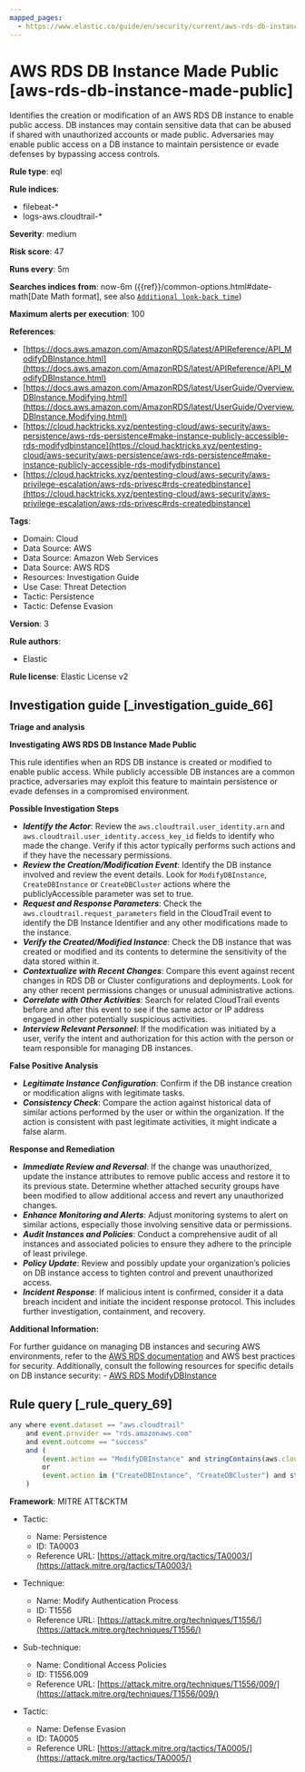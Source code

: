 ```yaml
---
mapped_pages:
  - https://www.elastic.co/guide/en/security/current/aws-rds-db-instance-made-public.html
---
```


# AWS RDS DB Instance Made Public [aws-rds-db-instance-made-public]

Identifies the creation or modification of an AWS RDS DB instance to enable public access. DB instances may contain sensitive data that can be abused if shared with unauthorized accounts or made public. Adversaries may enable public access on a DB instance to maintain persistence or evade defenses by bypassing access controls.

**Rule type**: eql

**Rule indices**:

* filebeat-*
* logs-aws.cloudtrail-*

**Severity**: medium

**Risk score**: 47

**Runs every**: 5m

**Searches indices from**: now-6m ({{ref}}/common-options.html#date-math[Date Math format], see also [`Additional look-back time`](docs-content://solutions/security/detect-and-alert/create-detection-rule.md#rule-schedule))

**Maximum alerts per execution**: 100

**References**:

* [https://docs.aws.amazon.com/AmazonRDS/latest/APIReference/API_ModifyDBInstance.html](https://docs.aws.amazon.com/AmazonRDS/latest/APIReference/API_ModifyDBInstance.html)
* [https://docs.aws.amazon.com/AmazonRDS/latest/UserGuide/Overview.DBInstance.Modifying.html](https://docs.aws.amazon.com/AmazonRDS/latest/UserGuide/Overview.DBInstance.Modifying.html)
* [https://cloud.hacktricks.xyz/pentesting-cloud/aws-security/aws-persistence/aws-rds-persistence#make-instance-publicly-accessible-rds-modifydbinstance](https://cloud.hacktricks.xyz/pentesting-cloud/aws-security/aws-persistence/aws-rds-persistence#make-instance-publicly-accessible-rds-modifydbinstance)
* [https://cloud.hacktricks.xyz/pentesting-cloud/aws-security/aws-privilege-escalation/aws-rds-privesc#rds-createdbinstance](https://cloud.hacktricks.xyz/pentesting-cloud/aws-security/aws-privilege-escalation/aws-rds-privesc#rds-createdbinstance)

**Tags**:

* Domain: Cloud
* Data Source: AWS
* Data Source: Amazon Web Services
* Data Source: AWS RDS
* Resources: Investigation Guide
* Use Case: Threat Detection
* Tactic: Persistence
* Tactic: Defense Evasion

**Version**: 3

**Rule authors**:

* Elastic

**Rule license**: Elastic License v2

## Investigation guide [_investigation_guide_66]

**Triage and analysis**

**Investigating AWS RDS DB Instance Made Public**

This rule identifies when an RDS DB instance is created or modified to enable public access. While publicly accessible DB instances are a common practice, adversaries may exploit this feature to maintain persistence or evade defenses in a compromised environment.

**Possible Investigation Steps**

* ***Identify the Actor***: Review the `aws.cloudtrail.user_identity.arn` and `aws.cloudtrail.user_identity.access_key_id` fields to identify who made the change. Verify if this actor typically performs such actions and if they have the necessary permissions.
* ***Review the Creation/Modification Event***: Identify the DB instance involved and review the event details. Look for `ModifyDBInstance`, `CreateDBInstance` or `CreateDBCluster` actions where the publiclyAccessible parameter was set to true.
* ***Request and Response Parameters***: Check the `aws.cloudtrail.request_parameters` field in the CloudTrail event to identify the DB Instance Identifier and any other modifications made to the instance.
* ***Verify the Created/Modified Instance***: Check the DB instance that was created or modified and its contents to determine the sensitivity of the data stored within it.
* ***Contextualize with Recent Changes***: Compare this event against recent changes in RDS DB or Cluster configurations and deployments. Look for any other recent permissions changes or unusual administrative actions.
* ***Correlate with Other Activities***: Search for related CloudTrail events before and after this event to see if the same actor or IP address engaged in other potentially suspicious activities.
* ***Interview Relevant Personnel***: If the modification was initiated by a user, verify the intent and authorization for this action with the person or team responsible for managing DB instances.

**False Positive Analysis**

* ***Legitimate Instance Configuration***: Confirm if the DB instance creation or modification aligns with legitimate tasks.
* ***Consistency Check***: Compare the action against historical data of similar actions performed by the user or within the organization. If the action is consistent with past legitimate activities, it might indicate a false alarm.

**Response and Remediation**

* ***Immediate Review and Reversal***: If the change was unauthorized, update the instance attributes to remove public access and restore it to its previous state. Determine whether attached security groups have been modified to allow additional access and revert any unauthorized changes.
* ***Enhance Monitoring and Alerts***: Adjust monitoring systems to alert on similar actions, especially those involving sensitive data or permissions.
* ***Audit Instances and Policies***: Conduct a comprehensive audit of all instances and associated policies to ensure they adhere to the principle of least privilege.
* ***Policy Update***: Review and possibly update your organization’s policies on DB instance access to tighten control and prevent unauthorized access.
* ***Incident Response***: If malicious intent is confirmed, consider it a data breach incident and initiate the incident response protocol. This includes further investigation, containment, and recovery.

**Additional Information:**

For further guidance on managing DB instances and securing AWS environments, refer to the [AWS RDS documentation](https://docs.aws.amazon.com/AmazonRDS/latest/UserGuide/CHAP_RDS_Managing.html) and AWS best practices for security. Additionally, consult the following resources for specific details on DB instance security: - [AWS RDS ModifyDBInstance](https://docs.aws.amazon.com/AmazonRDS/latest/APIReference/API_ModifyDBInstance.html)


## Rule query [_rule_query_69]

```js
any where event.dataset == "aws.cloudtrail"
    and event.provider == "rds.amazonaws.com"
    and event.outcome == "success"
    and (
        (event.action == "ModifyDBInstance" and stringContains(aws.cloudtrail.request_parameters, "publiclyAccessible=true"))
        or
        (event.action in ("CreateDBInstance", "CreateDBCluster") and stringContains(aws.cloudtrail.request_parameters, "publiclyAccessible=true"))
    )
```

**Framework**: MITRE ATT&CKTM

* Tactic:

    * Name: Persistence
    * ID: TA0003
    * Reference URL: [https://attack.mitre.org/tactics/TA0003/](https://attack.mitre.org/tactics/TA0003/)

* Technique:

    * Name: Modify Authentication Process
    * ID: T1556
    * Reference URL: [https://attack.mitre.org/techniques/T1556/](https://attack.mitre.org/techniques/T1556/)

* Sub-technique:

    * Name: Conditional Access Policies
    * ID: T1556.009
    * Reference URL: [https://attack.mitre.org/techniques/T1556/009/](https://attack.mitre.org/techniques/T1556/009/)

* Tactic:

    * Name: Defense Evasion
    * ID: TA0005
    * Reference URL: [https://attack.mitre.org/tactics/TA0005/](https://attack.mitre.org/tactics/TA0005/)



